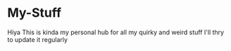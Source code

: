 # My-Stuff
Hiya This is kinda my personal hub for all my quirky and weird stuff I'll thry to update it regularly
